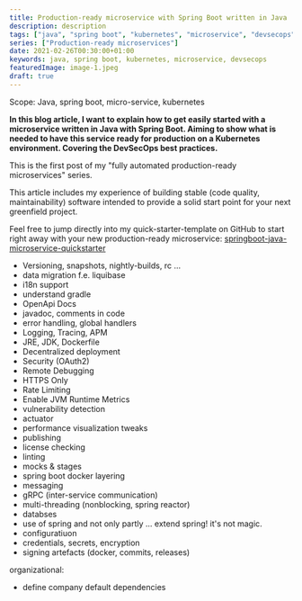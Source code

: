 ```yaml
---
title: Production-ready microservice with Spring Boot written in Java
description: description
tags: ["java", "spring boot", "kubernetes", "microservice", "devsecops"]
series: ["Production-ready microservices"]
date: 2021-02-26T00:30:00+01:00
keywords: java, spring boot, kubernetes, microservice, devsecops
featuredImage: image-1.jpeg
draft: true
---
```


Scope: Java, spring boot, micro-service, kubernetes

**In this blog article, I want to explain how to get easily started with a microservice written in Java with Spring Boot. Aiming to show what is needed to have this service ready for production on a Kubernetes environment. Covering the DevSecOps best practices.**

This is the first post of my "fully automated production-ready microservices" series.

This article includes my experience of building stable (code quality, maintainability) software intended to provide a solid start point for your next greenfield project.

Feel free to jump directly into my quick-starter-template on GitHub to start right away with your new production-ready microservice: [springboot-java-microservice-quickstarter](https://github.com/botscripter/springboot-java-microservice-quickstarter)

* Versioning, snapshots, nightly-builds, rc ...
* data migration f.e. liquibase
* i18n support
* understand gradle
* OpenApi Docs
* javadoc, comments in code
* error handling, global handlers
* Logging, Tracing, APM
* JRE, JDK, Dockerfile
* Decentralized deployment
* Security (OAuth2)
* Remote Debugging
* HTTPS Only
* Rate Limiting
* Enable JVM Runtime Metrics
* vulnerability detection
* actuator
* performance visualization tweaks
* publishing
* license checking
* linting
* mocks & stages
* spring boot docker layering
* messaging
* gRPC (inter-service communication)
* multi-threading (nonblocking, spring reactor)
* databses
* use of spring and not only partly ... extend spring! it's not magic.
* configuratiuon
* credentials, secrets, encryption
* signing artefacts (docker, commits, releases)

organizational:

* define company default dependencies

